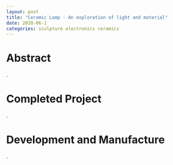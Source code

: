 ```yaml
---
layout: post
title: "Ceramic Lamp - An exploration of light and material"
date: 2020-06-1
categories: sculpture electronics ceramics
---
```


# Abstract

.

# Completed Project

.

# Development and Manufacture

.
